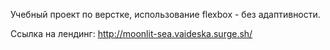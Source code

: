 Учебный проект по верстке, использование flexbox - без адаптивности.

Ссылка на лендинг:
http://moonlit-sea.vaideska.surge.sh/